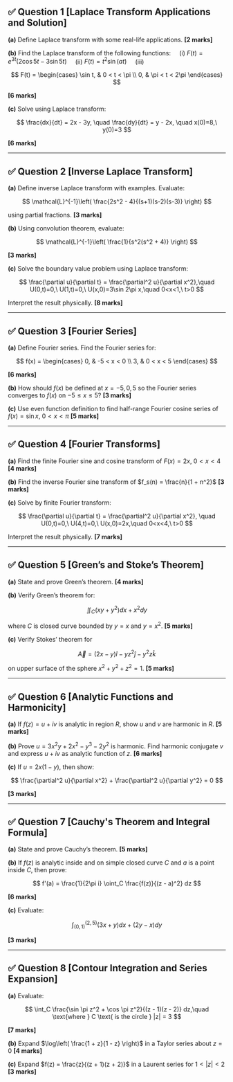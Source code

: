 ## ✅ **Question 1** \[Laplace Transform Applications and Solution]

**(a)** Define Laplace transform with some real-life applications.
**\[2 marks]**

**(b)** Find the Laplace transform of the following functions:
    (i) $F(t) = e^{3t}(2\cos 5t - 3\sin 5t)$
    (ii) $F(t) = t^2 \sin(at)$
    (iii)

$$
F(t) =
\begin{cases}
\sin t, & 0 < t < \pi \\
0, & \pi < t < 2\pi
\end{cases}
$$

**\[6 marks]**

**(c)** Solve using Laplace transform:

$$
\frac{dx}{dt} = 2x - 3y, \quad \frac{dy}{dt} = y - 2x, \quad x(0)=8,\ y(0)=3
$$

**\[6 marks]**

---

## ✅ **Question 2** \[Inverse Laplace Transform]

**(a)** Define inverse Laplace transform with examples. Evaluate:

$$
\mathcal{L}^{-1}\left( \frac{2s^2 - 4}{(s+1)(s-2)(s-3)} \right)
$$


using partial fractions.
**\[3 marks]**

**(b)** Using convolution theorem, evaluate:

$$
\mathcal{L}^{-1}\left( \frac{1}{s^2(s^2 + 4)} \right)
$$

**\[3 marks]**

**(c)** Solve the boundary value problem using Laplace transform:

$$
\frac{\partial u}{\partial t} = \frac{\partial^2 u}{\partial x^2},\quad U(0,t)=0,\ U(1,t)=0,\ U(x,0)=3\sin 2\pi x,\quad 0<x<1,\ t>0
$$

Interpret the result physically.
**\[8 marks]**

---

## ✅ **Question 3** \[Fourier Series]

**(a)** Define Fourier series. Find the Fourier series for:

$$
f(x) =
\begin{cases}
0, & -5 < x < 0 \\
3, & 0 < x < 5
\end{cases}
$$

**\[6 marks]**

**(b)** How should $f(x)$ be defined at $x = -5, 0, 5$ so the Fourier series converges to $f(x)$ on $-5 \leq x \leq 5$?
**\[3 marks]**

**(c)** Use even function definition to find half-range Fourier cosine series of $f(x) = \sin x,\ 0 < x < \pi$
**\[5 marks]**

---

## ✅ **Question 4** \[Fourier Transforms]

**(a)** Find the finite Fourier sine and cosine transform of $F(x) = 2x,\ 0 < x < 4$
**\[4 marks]**

**(b)** Find the inverse Fourier sine transform of $f_s(n) = \frac{n}{1 + n^2}$
**\[3 marks]**

**(c)** Solve by finite Fourier transform:

$$
\frac{\partial u}{\partial t} = \frac{\partial^2 u}{\partial x^2}, \quad U(0,t)=0,\ U(4,t)=0,\ U(x,0)=2x,\quad 0<x<4,\ t>0
$$

Interpret the result physically.
**\[7 marks]**

---

## ✅ **Question 5** \[Green’s and Stoke’s Theorem]

**(a)** State and prove Green’s theorem.
**\[4 marks]**

**(b)** Verify Green’s theorem for:

$$
\iint_C (xy + y^2)dx + x^2 dy
$$

where $C$ is closed curve bounded by $y = x$ and $y = x^2$.
**\[5 marks]**

**(c)** Verify Stokes’ theorem for

$$
\vec{A} = (2x - y)\hat{i} - yz^2\hat{j} - y^2z\hat{k}
$$

on upper surface of the sphere $x^2 + y^2 + z^2 = 1$.
**\[5 marks]**

---

## ✅ **Question 6** \[Analytic Functions and Harmonicity]

**(a)** If $f(z) = u + iv$ is analytic in region $R$, show $u$ and $v$ are harmonic in $R$.
**\[5 marks]**

**(b)** Prove $u = 3x^2y + 2x^2 - y^3 - 2y^2$ is harmonic. Find harmonic conjugate $v$ and express $u + iv$ as analytic function of $z$.
**\[6 marks]**

**(c)** If $u = 2x(1 - y)$, then show:

$$
\frac{\partial^2 u}{\partial x^2} + \frac{\partial^2 u}{\partial y^2} = 0
$$

**\[3 marks]**

---

## ✅ **Question 7** \[Cauchy's Theorem and Integral Formula]

**(a)** State and prove Cauchy’s theorem.
**\[5 marks]**

**(b)** If $f(z)$ is analytic inside and on simple closed curve $C$ and $a$ is a point inside $C$, then prove:

$$
f'(a) = \frac{1}{2\pi i} \oint_C \frac{f(z)}{(z - a)^2} dz
$$

**\[6 marks]**

**(c)** Evaluate:

$$
\int_{(0,1)}^{(2,5)} (3x + y)dx + (2y - x)dy
$$

**\[3 marks]**

---

## ✅ **Question 8** \[Contour Integration and Series Expansion]

**(a)** Evaluate:

$$
\int_C \frac{\sin \pi z^2 + \cos \pi z^2}{(z - 1)(z - 2)} dz,\quad \text{where } C \text{ is the circle } |z| = 3
$$

**\[7 marks]**

**(b)** Expand $\log\left( \frac{1 + z}{1 - z} \right)$ in a Taylor series about $z = 0$
**\[4 marks]**

**(c)** Expand $f(z) = \frac{z}{(z + 1)(z + 2)}$ in a Laurent series for $1 < |z| < 2$
**\[3 marks]**
